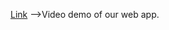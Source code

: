 [Link](https://drive.google.com/file/d/1VCRzynzMdLN1Lgk1sHF32rl27JXqTgzA/view?usp=share_link) -->Video demo of our web app.

